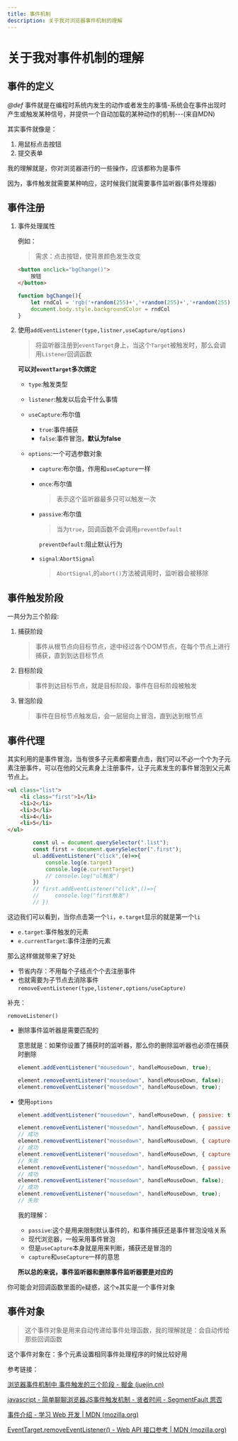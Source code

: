 ```yaml
---
title: 事件机制
description: 关于我对浏览器事件机制的理解
---
```


# 关于我对事件机制的理解

## 事件的定义

*@def* 事件就是在编程时系统内发生的动作或者发生的事情-系统会在事件出现时产生或触发某种信号，并提供一个自动加载的某种动作的机制---(来自MDN)

其实事件就像是：

1. 用鼠标点击按钮
2. 提交表单

我的理解就是，你对浏览器进行的一些操作，应该都称为是事件

因为，事件触发就需要某种响应，这时候我们就需要事件监听器(事件处理器)

## 事件注册

1. 事件处理属性

   例如：

   > 需求：点击按钮，使背景颜色发生改变

   ```html
   <button onclick="bgChange()">
       按钮
   </button>
   ```

   ```javascript
   function bgChange(){
       let rndCol = 'rgb('+random(255)+','+random(255)+','+random(255)+")";
       document.body.style.backgroundColor = rndCol
   }
   ```

2. 使用`addEventListener(type,listner,useCapture/options)`

   > 将监听器注册到`eventTarget`身上，当这个`Target`被触发时，那么会调用`Listener`回调函数

   **可以对`eventTarget`多次绑定**

   + `type`:触发类型

   + `listener`:触发以后会干什么事情

   + `useCapture`:布尔值

     + `true`:事件捕获
     + `false`:事件冒泡，**默认为false**

   + `options`:一个可选参数对象

     + `capture`:布尔值，作用和`useCapture`一样

     + `once`:布尔值

       > 表示这个监听器最多只可以触发一次

     + `passive`:布尔值

       > 当为`true`，回调函数不会调用`preventDefault`

       `preventDefault`:阻止默认行为

     + `signal`:`AbortSignal`

       > `AbortSignal`,的`abort()`方法被调用时，监听器会被移除

## 事件触发阶段

一共分为三个阶段:

1. 捕获阶段

   > 事件从根节点向目标节点，途中经过各个DOM节点，在每个节点上进行捕获，直到到达目标节点

2. 目标阶段

   > 事件到达目标节点，就是目标阶段，事件在目标阶段被触发

3. 冒泡阶段

   > 事件在目标节点触发后，会一层层向上冒泡，直到达到根节点

## 事件代理

其实利用的是事件冒泡，当有很多子元素都需要点击，我们可以不必一个个为子元素注册事件，可以在他的父元素身上注册事件，让子元素发生的事件冒泡到父元素节点上。

```html
<ul class="list">
	<li class="first">1</li>
    <li>2</li>
	<li>3</li>
	<li>4</li>
	<li>5</li>
</ul>
```

```javascript
        const ul = document.querySelector(".list");
        const first = document.querySelector(".first");
        ul.addEventListener("click",(e)=>{
            console.log(e.target)
            console.log(e.currentTarget)
            // console.log("ul触发")
        })
        // first.addEventListener("click",()=>{
        //     console.log("first触发")
        // })
```

这边我们可以看到，当你点击第一个`li`，`e.target`显示的就是第一个`li`

+ `e.target`:事件触发的元素
+ `e.currentTarget`:事件注册的元素

那么这样做就带来了好处

+ 节省内存：不用每个子结点个个去注册事件
+ 也就需要为子节点去消除事件`removeEventListener(type,listener,options/useCapture)`

补充：

`removeListener()`

+ 删除事件监听器是需要匹配的

  意思就是：如果你设置了捕获时的监听器，那么你的删除监听器也必须在捕获时删除

  ```javascript
  element.addEventListener("mousedown", handleMouseDown, true);
  ```

  ```javascript
  element.removeEventListener("mousedown", handleMouseDown, false);     // 失败
  element.removeEventListener("mousedown", handleMouseDown, true);      // 成功
  ```

+ 使用`options`

  ```javascript
  element.addEventListener("mousedown", handleMouseDown, { passive: true });
  ```

  ```javascript
  element.removeEventListener("mousedown", handleMouseDown, { passive: true });    
  // 成功
  element.removeEventListener("mousedown", handleMouseDown, { capture: false });    
  // 成功
  element.removeEventListener("mousedown", handleMouseDown, { capture: true });     
  // 失败
  element.removeEventListener("mousedown", handleMouseDown, { passive: false });    
  // 成功
  element.removeEventListener("mousedown", handleMouseDown, false);                 
  // 成功
  element.removeEventListener("mousedown", handleMouseDown, true);                  
  // 失败
  ```

  我的理解：

  + `passive`:这个是用来限制默认事件的，和事件捕获还是事件冒泡没啥关系
  + 现代浏览器，一般采用事件冒泡
  + 但是`useCapture`本身就是用来判断，捕获还是冒泡的
  + `capture`和`useCapture`一样的意思

  **所以总的来说，事件监听器和删除事件监听器要是对应的**

你可能会对回调函数里面的`e`疑惑，这个`e`其实是一个事件对象

## 事件对象

> 这个事件对象是用来自动传递给事件处理函数，我的理解就是：会自动传给那些回调函数

这个事件对象在：多个元素设置相同事件处理程序的时候比较好用

参考链接：

[浏览器事件机制中 事件触发的三个阶段 - 掘金 (juejin.cn)](https://juejin.cn/post/6844903936223084557)

[javascript - 简单聊聊浏览器JS事件触发机制 - 贤者时间 - SegmentFault 思否](https://segmentfault.com/a/1190000018358609)

[事件介绍 - 学习 Web 开发 | MDN (mozilla.org)](https://developer.mozilla.org/zh-CN/docs/Learn/JavaScript/Building_blocks/Events#addeventlistener_和_removeeventlistener)

[EventTarget.removeEventListener() - Web API 接口参考 | MDN (mozilla.org)](https://developer.mozilla.org/zh-CN/docs/Web/API/EventTarget/removeEventListener)

